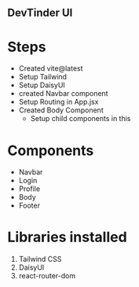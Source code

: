 ## DevTinder UI

# Steps

- Created vite@latest
- Setup Tailwind
- Setup DaisyUI
- created Navbar component
- Setup Routing in App.jsx
- Created Body Component
  - Setup child components in this

# Components

- Navbar
- Login
- Profile
- Body
- Footer

# Libraries installed

1. Tailwind CSS
2. DaisyUI
3. react-router-dom
